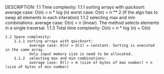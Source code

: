DESCRIPTION:
    1.1 Time complexity:
         1.1.1 sorting arrays with quicksort:
               average case: O(n) = n * log (n)
               worst case: O(n) = n ** 2 (if the algo has to swap all elements in each interation)
        1.1.2 selecting max and min combinations:
              average case: O(n) = n (linear). The method selects elements in a single traversal.
        1.1.3 Total time complexity: O(n) = n * log (n) + O(n)

    1.2 Space complexity:
        1.1.1 sorting arrays with quicksort:
               average case: O(n) = O(1) = constant. Sorting is executed in the same array. 
               Only input memory size is need to be allocated.
        1.1.2  selecting max and min combinations:
               average case: O(l) = m (size of bytes of max number) + n (size of bytes of min number)